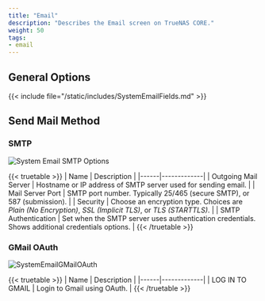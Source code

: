 ```yaml
---
title: "Email"
description: "Describes the Email screen on TrueNAS CORE."
weight: 50
tags:
- email
---
```


## General Options

{{< include file="/static/includes/SystemEmailFields.md" >}}

## Send Mail Method

### SMTP

![System Email SMTP Options](/images/CORE/System/SystemEmailSMTPOptions.png "System Email SMTP Options")

{{< truetable >}}
| Name | Description |
|------|-------------|
| Outgoing Mail Server | Hostname or IP address of SMTP server used for sending email. |
| Mail Server Port | SMTP port number. Typically 25/465 (secure SMTP), or 587 (submission). |
| Security | Choose an encryption type. Choices are *Plain (No Encryption)*, *SSL (Implicit TLS)*, or *TLS (STARTTLS)*. |
| SMTP Authentication | Set when the SMTP server uses authentication credentials. Shows additional credentials options. |
{{< /truetable >}}

### GMail OAuth

![SystemEmailGMailOAuth](/images/CORE/System/SystemEmailGMailOAuth.png "GMail OAuth Options")

{{< truetable >}}
| Name | Description |
|------|-------------|
| LOG IN TO GMAIL | Login to Gmail using OAuth. |
{{< /truetable >}}
